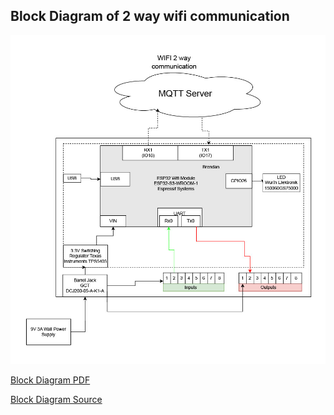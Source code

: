 ## Block Diagram of 2 way wifi communication

![Block Diagram](1746053403282-3c544c35-9498-4102-9a5a-2f0b94e241c3_1.jpg)

[Block Diagram PDF](Block_Team203_Keeter.pdf)

[Block Diagram Source](https://drive.google.com/file/d/1lBq51Aa4LJ1upC8nbrsn0R02aSWhaZRm/view?usp=sharing)